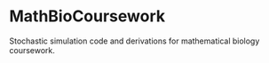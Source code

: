 # MathBioCoursework
Stochastic simulation code and derivations for mathematical biology coursework.
